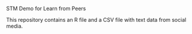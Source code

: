STM Demo for Learn from Peers

This repository contains an R file and a CSV file with text data from social media. 
